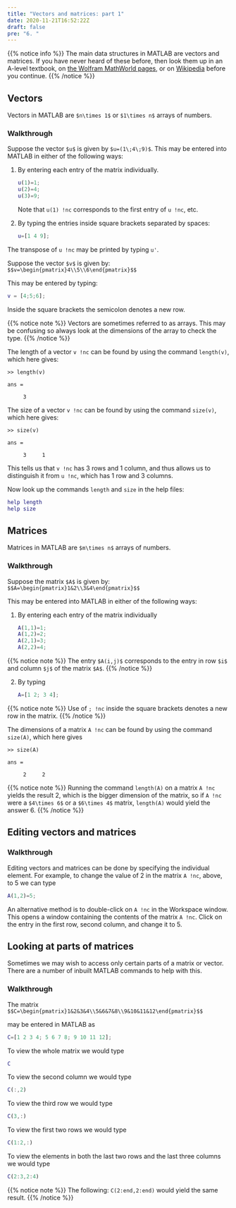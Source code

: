 ```yaml
---
title: "Vectors and matrices: part 1"
date: 2020-11-21T16:52:22Z
draft: false
pre: "6. "
---
```



{{% notice info %}}
The main data structures in MATLAB are vectors and matrices.
If you have never heard of these before, then look them up in an A-level textbook, on [the Wolfram MathWorld pages](https://mathworld.wolfram.com/Matrix.html), or on [Wikipedia](https://en.wikipedia.org/wiki/Matrix_(mathematics)) before you continue.
{{% /notice %}}


## Vectors

Vectors in MATLAB are `$n\times 1$` or `$1\times n$` arrays of numbers.

### Walkthrough

Suppose the vector `$u$` is given by `$u=(1\;4\;9)$`. This may be entered into MATLAB in either of the following ways:

1. By entering each entry of the matrix individually.
    ```matlab
    u(1)=1;
    u(2)=4;
    u(3)=9;
    ```
    Note that `u(1) !nc` corresponds to the first entry of `u !nc`, etc.

1. By typing the entries inside square brackets separated by spaces:

   ```matlab
   u=[1 4 9];
   ```



The transpose of `u !nc` may be printed by typing `u'`.

Suppose the vector `$v$` is given by: `$$v=\begin{pmatrix}4\\5\\6\end{pmatrix}$$`

This may be entered by typing:

```matlab
v = [4;5;6];
```

Inside the square brackets the semicolon denotes a new row.

{{% notice note %}}
Vectors are sometimes referred to as arrays.
This may be confusing so always look at the dimensions of the array to check the type.
{{% /notice %}}


The length of a vector `v !nc` can be found by using the command `length(v)`, which here gives:

```plaintext
>> length(v)

ans =

     3
```

The size of a vector `v !nc` can be found by using the command `size(v)`, which here gives:

```plaintext
>> size(v)

ans =

     3     1
```

This tells us that `v !nc` has 3 rows and 1 column, and thus allows us to distinguish it from `u !nc`, which has 1 row and 3 columns.


Now look up the commands `length` and `size` in the help files:

```matlab
help length
help size
```

## Matrices

Matrices in MATLAB are `$m\times n$` arrays of numbers.

### Walkthrough

Suppose the matrix `$A$` is given by: `$$A=\begin{pmatrix}1&2\\3&4\end{pmatrix}$$`

This may be entered into MATLAB in either of the following ways:

1. By entering each entry of the matrix individually

    ```matlab
    A(1,1)=1;
    A(1,2)=2;
    A(2,1)=3;
    A(2,2)=4;
    ```

{{% notice note %}}
The entry `$A(i,j)$` corresponds to the entry in row `$i$` and column `$j$` of the matrix `$A$`.
{{% /notice %}}

2. By typing

    ```matlab
    A=[1 2; 3 4];
    ```

{{% notice note %}}
Use of `; !nc` inside the square brackets denotes a new row in the matrix.
{{% /notice %}}


The dimensions of a matrix `A !nc` can be found by using the command `size(A)`, which here gives

```plaintext
>> size(A)

ans =

     2     2
```

{{% notice note %}}
Running the command `length(A)` on a matrix `A !nc` yields the result 2, which is the bigger dimension of the matrix, so if `A !nc` were a `$4\times 6$` or a `$6\times 4$` matrix, `length(A)` would yield the answer 6.
{{% /notice %}}


## Editing vectors and matrices

### Walkthrough

Editing vectors and matrices can be done by specifying the individual element.
For example, to change the value of 2 in the matrix `A !nc`, above, to 5 we can type

```matlab
A(1,2)=5;
```

An alternative method is to double-click on `A !nc` in the Workspace window.
This opens a window containing the contents of the matrix `A !nc`.
Click on the entry in the first row, second column, and change it to 5.


## Looking at parts of matrices

Sometimes we may wish to access only certain parts of a matrix or vector.
There are a number of inbuilt MATLAB commands to help with this.

### Walkthrough

The matrix `$$C=\begin{pmatrix}1&2&3&4\\5&6&7&8\\9&10&11&12\end{pmatrix}$$`

may be entered in MATLAB as

```matlab
C=[1 2 3 4; 5 6 7 8; 9 10 11 12];
```

To view the whole matrix we would type

```matlab
C
```

To view the second column we would type

```matlab
C(:,2)
```

To view the third row we would type

```matlab
C(3,:)
```

To view the first two rows we would type

```matlab
C(1:2,:)
```

To view the elements in both the last two rows and the last three columns we would type

```matlab
C(2:3,2:4)
```

{{% notice note %}}
The following: `C(2:end,2:end)` would yield the same result.
{{% /notice %}}
